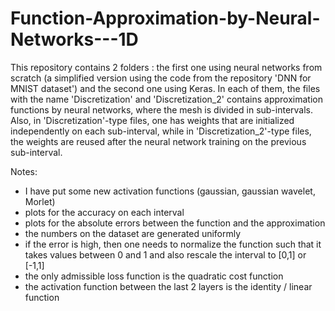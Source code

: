 # Function-Approximation-by-Neural-Networks---1D

This repository contains 2 folders : the first one using neural networks from scratch (a simplified version using the code from the repository 'DNN for MNIST dataset') and the second one using Keras.
In each of them, the files with the name 'Discretization' and 'Discretization_2' contains approximation functions by neural networks, where the mesh is divided in sub-intervals.
Also, in 'Discretization'-type files, one has weights that are initialized independently on each sub-interval,
while in 'Discretization_2'-type files, the weights are reused after the neural network training on the previous sub-interval.


Notes:
- I have put some new activation functions (gaussian, gaussian wavelet, Morlet)
- plots for the accuracy on each interval
- plots for the absolute errors between the function and the approximation
- the numbers on the dataset are generated uniformly
- if the error is high, then one needs to normalize the function such that it takes values between 0 and 1 and also rescale the interval to [0,1] or [-1,1]
- the only admissible loss function is the quadratic cost function
- the activation function between the last 2 layers is the identity / linear function

